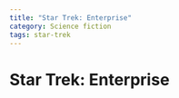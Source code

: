 ```yaml
---
title: "Star Trek: Enterprise"
category: Science fiction
tags: star-trek
---
```


# Star Trek: Enterprise
